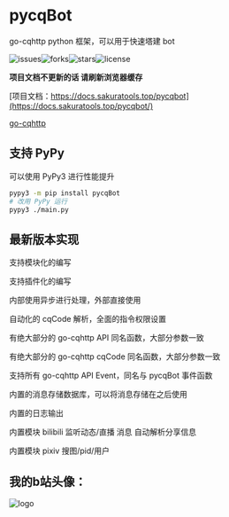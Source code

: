 # pycqBot

go-cqhttp python 框架，可以用于快速塔建 bot

![issues](https://img.shields.io/github/issues/FengLiuFeseliud/pycqBot)![forks](https://img.shields.io/github/forks/FengLiuFeseliud/pycqBot)![stars](https://img.shields.io/github/stars/FengLiuFeseliud/pycqBot)![license](https://img.shields.io/github/license/FengLiuFeseliud/pycqBot)

**项目文档不更新的话 请刷新浏览器缓存**

[项目文档：https://docs.sakuratools.top/pycqbot](https://docs.sakuratools.top/pycqbot/)

[go-cqhttp](https://github.com/Mrs4s/go-cqhttp)

## 支持 PyPy

可以使用 PyPy3 进行性能提升

```bash
pypy3 -m pip install pycqBot
# 改用 PyPy 运行
pypy3 ./main.py
```

## 最新版本实现

支持模块化的编写

支持插件化的编写

内部使用异步进行处理，外部直接使用

自动化的 cqCode 解析，全面的指令权限设置

有绝大部分的 go-cqhttp API 同名函数，大部分参数一致

有绝大部分的 go-cqhttp cqCode 同名函数，大部分参数一致

支持所有 go-cqhttp API Event，同名与 pycqBot 事件函数

内置的消息存储数据库，可以将消息存储在之后使用

内置的日志输出

内置模块 bilibili 监听动态/直播 消息 自动解析分享信息

内置模块 pixiv 搜图/pid/用户

## 我的b站头像：

![logo](https://i1.hdslb.com/bfs/face/3ad60a0f5d22e182d7a2a822710d483bc16153e2.jpg@250w_250h.webp)
